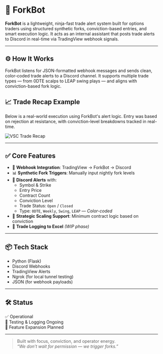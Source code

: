 # 🥷 ForkBot

**ForkBot** is a lightweight, ninja-fast trade alert system built for options traders using structured synthetic forks, conviction-based entries, and smart execution logic. It acts as an internal assistant that posts trade alerts to Discord in real-time via TradingView webhook signals.

---

## ⚙️ How It Works

ForkBot listens for JSON-formatted webhook messages and sends clean, color-coded trade alerts to a Discord channel. It supports multiple trade types — from 0DTE scalps to LEAP swing plays — and aligns with conviction-based fork logic.

## 📈 Trade Recap Example

Below is a real-world execution using ForkBot's alert logic. Entry was based on rejection at resistance, with conviction-level breakdowns tracked in real-time.

![VSC Trade Recap](./media/vsc_trade_recap_333_breakdown.jpeg)

---

## ✅ Core Features

- 🔗 **Webhook Integration**: TradingView → ForkBot → Discord  
- 📊 **Synthetic Fork Triggers**: Manually input nightly fork levels  
- 🔔 **Discord Alerts** with:
  - Symbol & Strike
  - Entry Price
  - Contract Count
  - Conviction Level
  - Trade Status: `Open` / `Closed`
  - Type: `0DTE`, `Weekly`, `Swing`, `LEAP` — *Color-coded*
- 🧠 **Strategic Scaling Support**: Minimum contract logic based on conviction
- 📁 **Trade Logging to Excel** *(WIP phase)*

---

## 📦 Tech Stack

- Python (Flask)
- Discord Webhooks
- TradingView Alerts
- Ngrok (for local tunnel testing)
- JSON (for webhook payloads)

---

## 🛠️ Status

✅ Operational  
🧪 Testing & Logging Ongoing  
🚀 Feature Expansion Planned

---

> Built with focus, conviction, and operator energy.  
> *“We don’t wait for permission — we trigger forks.”*

